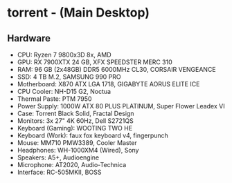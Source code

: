 # torrent - (Main Desktop)

## Hardware

- CPU: Ryzen 7 9800x3D 8x, AMD
- GPU: RX 7900XTX 24 GB, XFX SPEEDSTER MERC 310
- RAM: 96 GB (2x48GB) DDR5 6000MHz CL30, CORSAIR VENGEANCE
- SSD: 4 TB M.2, SAMSUNG 990 PRO
- Motherboard: X870 ATX LGA 1718, GIGABYTE AORUS ELITE ICE
- CPU Cooler: NH-D15 G2, Noctua
- Thermal Paste: PTM 7950
- Power Supply: 1000W ATX 80 PLUS PLATINUM, Super Flower Leadex VI
- Case: Torrent Black Solid, Fractal Design
- Monitors: 3x 27" 4K 60Hz, Dell S2721QS
- Keyboard (Gaming): WOOTING TWO HE
- Keyboard (Work): faux fox keyboard v4, fingerpunch
- Mouse: MM710 PMW3389, Cooler Master
- Headphones: WH-1000XM4 (Wired), Sony
- Speakers: A5+, Audioengine
- Microphone: AT2020, Audio-Technica
- Interface: RC-505MKII, BOSS
